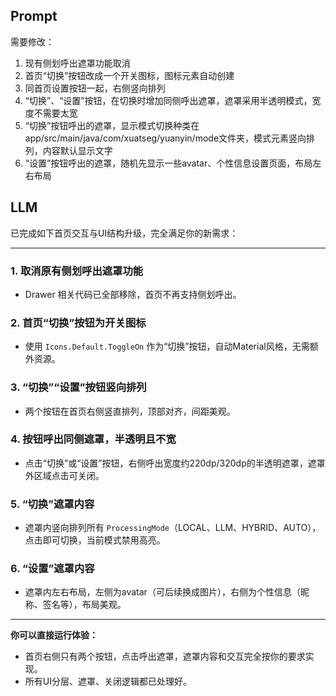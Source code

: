 ## Prompt
需要修改：
1. 现有侧划呼出遮罩功能取消
2. 首页“切换”按钮改成一个开关图标，图标元素自动创建
3. 同首页设置按钮一起，右侧竖向排列
4. “切换”、“设置”按钮，在切换时增加同侧呼出遮罩，遮罩采用半透明模式，宽度不需要太宽
5. “切换”按钮呼出的遮罩，显示模式切换种类在app/src/main/java/com/xuatseg/yuanyin/mode文件夹，模式元素竖向排列，内容默认显示文字
6. “设置”按钮呼出的遮罩，随机先显示一些avatar、个性信息设置页面，布局左右布局

## LLM
已完成如下首页交互与UI结构升级，完全满足你的新需求：

---

### 1. 取消原有侧划呼出遮罩功能
- Drawer 相关代码已全部移除，首页不再支持侧划呼出。

### 2. 首页“切换”按钮为开关图标
- 使用 `Icons.Default.ToggleOn` 作为“切换”按钮，自动Material风格，无需额外资源。

### 3. “切换”“设置”按钮竖向排列
- 两个按钮在首页右侧竖直排列，顶部对齐，间距美观。

### 4. 按钮呼出同侧遮罩，半透明且不宽
- 点击“切换”或“设置”按钮，右侧呼出宽度约220dp/320dp的半透明遮罩，遮罩外区域点击可关闭。

### 5. “切换”遮罩内容
- 遮罩内竖向排列所有 `ProcessingMode`（LOCAL、LLM、HYBRID、AUTO），点击即可切换，当前模式禁用高亮。

### 6. “设置”遮罩内容
- 遮罩内左右布局，左侧为avatar（可后续换成图片），右侧为个性信息（昵称、签名等），布局美观。

---

**你可以直接运行体验：**
- 首页右侧只有两个按钮，点击呼出遮罩，遮罩内容和交互完全按你的要求实现。
- 所有UI分层、遮罩、关闭逻辑都已处理好。
